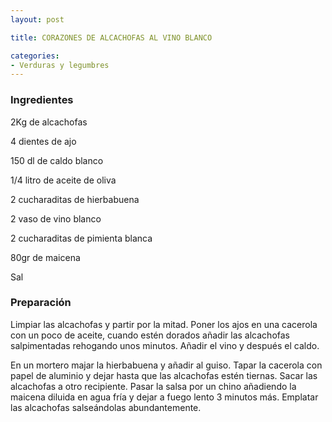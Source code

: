 ```yaml
---
layout: post

title: CORAZONES DE ALCACHOFAS AL VINO BLANCO

categories:
- Verduras y legumbres
---
```

<h3>Ingredientes</h3>
2Kg de alcachofas

4 dientes de ajo

150 dl de caldo blanco

1/4 litro de aceite de oliva

2 cucharaditas de hierbabuena

2 vaso de vino blanco

2 cucharaditas de pimienta blanca

80gr de maicena

Sal

<h3>Preparación</h3>
Limpiar las alcachofas y partir por la mitad. Poner los ajos en una cacerola con un poco de aceite, cuando estén dorados añadir las alcachofas salpimentadas rehogando unos minutos. Añadir el vino y después el caldo.

En un mortero majar la hierbabuena y añadir al guiso. Tapar la cacerola con papel de aluminio y dejar hasta que las alcachofas estén tiernas. Sacar las alcachofas a otro recipiente. Pasar la salsa por un chino añadiendo la maicena diluida en agua fría y dejar a fuego lento 3 minutos más. Emplatar las alcachofas salseándolas abundantemente.